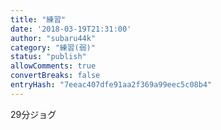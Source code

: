 ```yaml
---
title: "練習"
date: '2018-03-19T21:31:00'
author: "subaru44k"
category: "練習(弱)"
status: "publish"
allowComments: true
convertBreaks: false
entryHash: "7eeac407dfe91aa2f369a99eec5c08b4"
---
```

29分ジョグ
